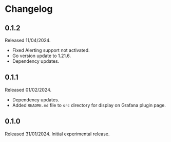 # Changelog

## 0.1.2

Released 11/04/2024.

- Fixed Alerting support not activated.
- Go version update to 1.21.6.
- Dependency updates.

## 0.1.1

Released 01/02/2024.

- Dependency updates.
- Added `README.md` file to `src` directory for display on Grafana plugin page.

## 0.1.0

Released 31/01/2024. Initial experimental release.
